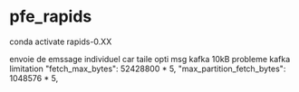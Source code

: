 # pfe_rapids

conda activate rapids-0.XX

envoie de emssage individuel car taile opti msg kafka 10kB
probleme
kafka limitation
"fetch_max_bytes": 52428800 * 5,
"max_partition_fetch_bytes": 1048576 * 5,
